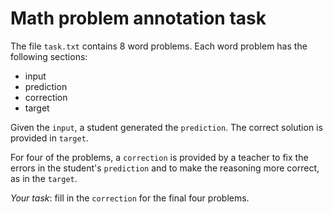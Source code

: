 # Math problem annotation task

The file `task.txt` contains 8 word problems. Each word problem has the following sections:
 - input
 - prediction
 - correction
 - target

Given the `input`, a student generated the `prediction`. The correct solution is provided in `target`.

For four of the problems, a `correction` is provided by a teacher to fix the errors in the student's
`prediction` and to make the reasoning more correct, as in the `target`.

*Your task*: fill in the `correction` for the final four problems.
